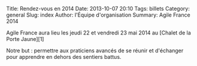 Title: Rendez-vous en 2014
Date: 2013-10-07 20:10
Tags: billets
Category: general
Slug: index
Author: l'Équipe d'organisation
Summary: Agile France 2014

<span class="soon-med">
  Agile France aura lieu les <span class="color">jeudi 22</span> et <span class="color">vendredi 23 mai</span> 2014 au [Chalet de la Porte Jaune][1]
</span>

Notre but : permettre aux <span class="color">praticiens avancés</span> de se réunir et d'échanger
<span class="color">pour apprendre</span> en dehors des sentiers battus.

[1]: https://maps.google.fr/maps?ie=UTF-8&cid=0,0,5262208505098551486&ei=KIEqUd2HE4HL0QWtw4DgDA&ved=0CJgBEPwSMAA
